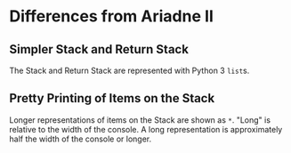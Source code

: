 # Differences from Ariadne II

## Simpler Stack and Return Stack

The Stack and Return Stack are represented with Python 3 `list`s.

## Pretty Printing of Items on the Stack

Longer representations of items on the Stack are shown as `*`.
"Long" is relative to the width of the console.
A long representation is approximately half the width of the console or longer.
